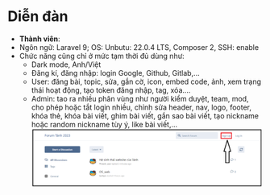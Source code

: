 # Diễn đàn
- **Thành viên**: 
- Ngôn ngữ: Laravel 9; OS: Unbutu: 22.0.4 LTS, Composer 2, SSH: enable
- Chức năng cũng chỉ ở mức tạm thời đủ dùng như:
   + Dark mode, Anh/Việt
   + Đăng kí, đăng nhập: login Google, Github, Gitlab,...
   + User: đăng bài, topic, sửa, gắn cờ, icon, embed code, ảnh, xem trạng thái hoạt động, tạo token đăng nhập, tag, xóa....
   + Admin: tao ra nhiều phân vùng như người kiểm duyệt, team, mod, cho phép hoặc tắt login nhiều, chỉnh sửa header, nav, logo, footer, khóa thẻ, khóa bài viết, ghim bài viết, gắn sao bài viết, tạo nickname hoặc random nickname tùy ý, like bài viết,...
![](https://raw.githubusercontent.com/TanhGL/1/main/sign%20up%20-%20tanh.png)

